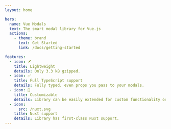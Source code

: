 ```yaml
---
layout: home

hero:
  name: Vue Modals
  text: The smart modal library for Vue.js
  actions:
    - theme: brand
      text: Get Started
      link: /docs/getting-started

features:
  - icon: 🪶
    title: Lightweight
    details: Only 3.3 kB gzipped.
  - icon: ✅
    title: Full TypeScript support
    details: Fully typed, even props you pass to your modals.
  - icon: 🧩
    title: Customizable
    details: Library can be easily extended for custom functionality or styles.
  - icon:
      src: /nuxt.svg
    title: Nuxt support
    details: Library has first-class Nuxt support.
---
```


<style lang="css">
.tagline a {
  border-bottom: 1px dashed currentColor;
}

.tagline a:hover {
  color: var(--vp-c-brand-1);
  border-bottom-style: solid;
}
</style>
